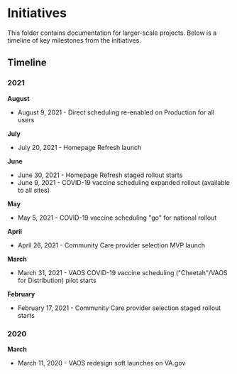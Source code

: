 # Initiatives
This folder contains documentation for larger-scale projects. Below is a timeline of key milestones from the initiatives.

## Timeline

### 2021

**August**
- August 9, 2021 - Direct scheduling re-enabled on Production for all users

**July**
- July 20, 2021 - Homepage Refresh launch

**June**
- June 30, 2021 - Homepage Refresh staged rollout starts
- June 9, 2021 - COVID-19 vaccine scheduling expanded rollout (available to all sites)

**May**
- May 5, 2021 - COVID-19 vaccine scheduling "go" for national rollout

**April**
- April 26, 2021 - Community Care provider selection MVP launch

**March**
- March 31, 2021 - VAOS COVID-19 vaccine scheduling ("Cheetah"/VAOS for Distribution) pilot starts

**February**
- February 17, 2021 - Community Care provider selection staged rollout starts


### 2020

**March**
- March 11, 2020 - VAOS redesign soft launches on VA.gov
